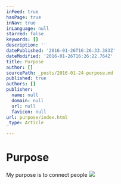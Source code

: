```yaml
---
inFeed: true
hasPage: true
inNav: true
inLanguage: null
starred: false
keywords: []
description: ''
datePublished: '2016-01-26T16:26:33.383Z'
dateModified: '2016-01-26T16:26:22.764Z'
title: Purpose
author: []
sourcePath: _posts/2016-01-24-purpose.md
published: true
authors: []
publisher:
  name: null
  domain: null
  url: null
  favicon: null
url: purpose/index.html
_type: Article

---
```

# Purpose

My purpose is to connect people
![](https://the-grid-user-content.s3-us-west-2.amazonaws.com/ed49c411-13cb-4134-9ad1-3c427068ae7b.jpg)